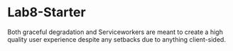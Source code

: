 # Lab8-Starter

Both graceful degradation and Serviceworkers are meant to create a high quality user experience despite any setbacks due to anything client-sided.
